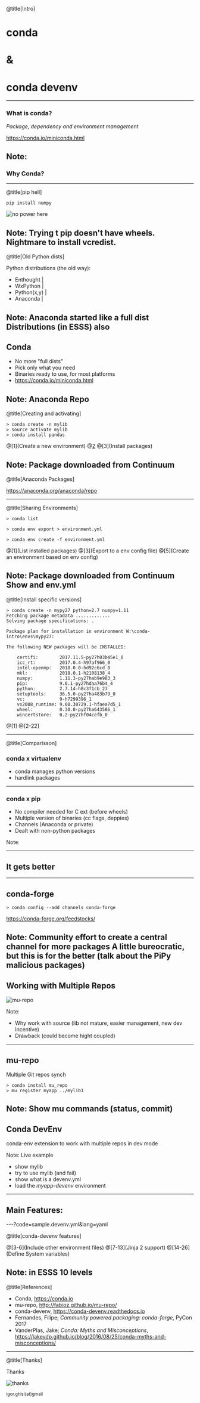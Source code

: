 @title[Intro]

# conda
# &
# conda devenv

---

### What is conda?

*Package, dependency and environment management*

https://conda.io/miniconda.html

Note:
---

### Why Conda?

---

@title[pip hell]

`pip install numpy`

![no power here](http://www.reactiongifs.com/r/2013/08/no-power.gif)

Note:
Trying t
pip doesn't have wheels. Nightmare to install vcredist. 
--- 

@title[Old Python dists]

Python distributions (the old way):
- Enthought |
- WxPython |
- Python(x,y) |
- Anaconda |

Note:
Anaconda started like a full dist
Distributions (in ESSS) also
---

## Conda

- No more "full dists"
- Pick only what you need
- Binaries ready to use, for most platforms
- https://conda.io/miniconda.html

Note:
Anaconda Repo
---

@title[Creating and activating]

```shell
> conda create -n mylib
> source activate mylib
> conda install pandas
```
@[1](Create a new environment)
@[2](Activate)
@[3](Install packages)

Note:
Package downloaded from Continuum
---
@title[Anaconda Packages]

https://anaconda.org/anaconda/repo

---
@title[Sharing Environments]

```shell
> conda list

> conda env export > environment.yml

> conda env create -f environment.yml
```

@[1](List installed packages)
@[3](Export to a env config file)
@[5](Create an environment based on env config)

Note:
Package downloaded from Continuum
Show and env.yml
---

@title[Install specific versions]

```shell
> conda create -n mypy27 python=2.7 numpy=1.11
Fetching package metadata .............
Solving package specifications: .

Package plan for installation in environment W:\conda-intro\envs\mypy27:

The following NEW packages will be INSTALLED:

    certifi:        2017.11.5-py27h03b45e1_0
    icc_rt:         2017.0.4-h97af966_0
    intel-openmp:   2018.0.0-hd92c6cd_8
    mkl:            2018.0.1-h2108138_4
    numpy:          1.11.3-py27hab9e983_3
    pip:            9.0.1-py27hdaa76b4_4
    python:         2.7.14-h8c3f1cb_23
    setuptools:     36.5.0-py27ha483b79_0
    vc:             9-h7299396_1
    vs2008_runtime: 9.00.30729.1-hfaea7d5_1
    wheel:          0.30.0-py27ha643586_1
    wincertstore:   0.2-py27hf04cefb_0
```

@[1]
@[2-22]

---

@title[Comparisson]

### conda x virtualenv

- conda manages python versions
- hardlink packages

---

### conda x pip

<ul>
<li>No compiler needed for C ext <span class="fragment">(before wheels)</span></li>
<li>Multiple version of binaries (cc flags, deppies)</li>
<li>Channels (Anaconda or private)</li>
<li>Dealt with non-python packages</li>
</ul>

Note:

---

## It gets better

---

## conda-forge

```
> conda config --add channels conda-forge
```

https://conda-forge.org/feedstocks/

Note:
Community effort to create a central channel for more packages
A little bureocratic, but this is for the better
(talk about the PiPy malicious packages)
---

## Working with Multiple Repos

![mu-repo](assets/mu-repo.png)

Note:
- Why work with source (lib not mature, easier management, new dev incentive)
- Drawback (could become hight coupled)
---

## mu-repo
Multiple Git repos synch

```shell
> conda install mu_repo
> mu register myapp ../mylib1
```

Note:
Show mu commands (status, commit)
---

## Conda DevEnv

conda-env extension to work with multiple repos in dev mode

Note:
Live example
- show mylib
- try to use mylib (and fail)
- show what is a devenv.yml
- load the *myapp-devenv* environment

---

## Main Features:

---?code=sample.devenv.yml&lang=yaml

@title[conda-devenv features]

@[3-6](Include other environment files)
@[7-13](Jinja 2 support)
@[14-26](Define System variables)

Note:
in ESSS 10 levels 
---

@title[References]

- Conda, https://conda.io
- mu-repo, http://fabioz.github.io/mu-repo/
- conda-devenv, https://conda-devenv.readthedocs.io
- Fernandes, Filipe; *Community powered packaging: conda-forge*, PyCon 2017
- VanderPlas, Jake; *Conda: Myths and Misconceptions*, https://jakevdp.github.io/blog/2016/08/25/conda-myths-and-misconceptions/

---

@title[Thanks]

Thanks

![thanks](assets/thanks.gif)

<small>igor.ghisi(at)gmail</small>
